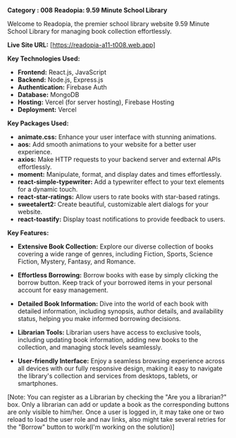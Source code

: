 **Category : 008**
**Readopia: 9.59 Minute School Library**

Welcome to Readopia, the premier school library website 9.59 Minute School Library for managing book collection effortlessly.

**Live Site URL:** [https://readopia-a11-t008.web.app]

**Key Technologies Used:**

- **Frontend:** React.js, JavaScript
- **Backend:** Node.js, Express.js
- **Authentication:** Firebase Auth
- **Database:** MongoDB
- **Hosting:** Vercel (for server hosting), Firebase Hosting
- **Deployment:** Vercel

**Key Packages Used:**

- **animate.css:** Enhance your user interface with stunning animations.
- **aos:** Add smooth animations to your website for a better user experience.
- **axios:** Make HTTP requests to your backend server and external APIs effortlessly.
- **moment:** Manipulate, format, and display dates and times effortlessly.
- **react-simple-typewriter:** Add a typewriter effect to your text elements for a dynamic touch.
- **react-star-ratings:** Allow users to rate books with star-based ratings.
- **sweetalert2:** Create beautiful, customizable alert dialogs for your website.
- **react-toastify:** Display toast notifications to provide feedback to users.

**Key Features:**

- **Extensive Book Collection:** Explore our diverse collection of books covering a wide range of genres, including Fiction, Sports, Science Fiction, Mystery, Fantasy, and Romance.
  
- **Effortless Borrowing:** Borrow books with ease by simply clicking the borrow button. Keep track of your borrowed items in your personal account for easy management.
  
- **Detailed Book Information:** Dive into the world of each book with detailed information, including synopsis, author details, and availability status, helping you make informed borrowing decisions.
  
- **Librarian Tools:** Librarian users have access to exclusive tools, including updating book information, adding new books to the collection, and managing stock levels seamlessly.
  
- **User-friendly Interface:** Enjoy a seamless browsing experience across all devices with our fully responsive design, making it easy to navigate the library's collection and services from desktops, tablets, or smartphones.


[Note: You can register as a Librarian by checking the "Are you a librarian?" box. Only a librarian can add or update a book as the corresponding buttons are only visible to him/her. Once a user is logged in, it may take one or two reload to load the user role and nav links, also might take several retries for the "Borrow" button to work(I'm working on the solution)]
